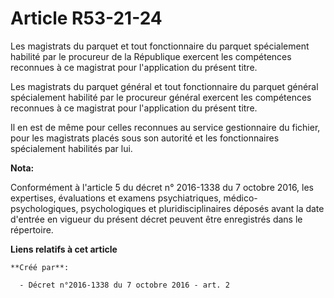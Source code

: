 # Article R53-21-24

Les magistrats du parquet et tout fonctionnaire du parquet spécialement habilité par le procureur de la République exercent
les compétences reconnues à ce magistrat pour l'application du présent titre. 

Les magistrats du parquet général et tout fonctionnaire du parquet général spécialement habilité par le procureur général
exercent les compétences reconnues à ce magistrat pour l'application du présent titre. 

Il en est de même pour celles reconnues au service gestionnaire du fichier, pour les magistrats placés sous son autorité et
les fonctionnaires spécialement habilités par lui.

**Nota:**

Conformément à l'article 5 du décret n° 2016-1338 du 7 octobre 2016, les expertises, évaluations et examens psychiatriques,
médico-psychologiques, psychologiques et pluridisciplinaires déposés avant la date d'entrée en vigueur du présent décret
peuvent être enregistrés dans le répertoire.

**Liens relatifs à cet article**

	**Créé par**:

	  - Décret n°2016-1338 du 7 octobre 2016 - art. 2
